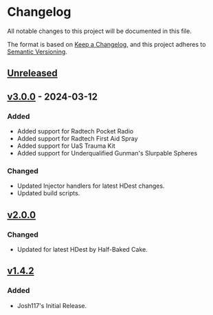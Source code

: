 # Changelog

All notable changes to this project will be documented in this file.

The format is based on [Keep a Changelog](https://keepachangelog.com/en/1.1.0/),
and this project adheres to [Semantic Versioning](https://semver.org/spec/v2.0.0.html).

## [Unreleased]

## [v3.0.0] - 2024-03-12

### Added

-   Added support for Radtech Pocket Radio
-   Added support for Radtech First Aid Spray
-   Added support for UaS Trauma Kit
-   Added support for Underqualified Gunman's Slurpable Spheres

### Changed

-   Updated Injector handlers for latest HDest changes.
-   Updated build scripts.

## [v2.0.0]

### Changed

-   Updated for latest HDest by Half-Baked Cake.

## [v1.4.2]

### Added

-   Josh117's Initial Release.

[Unreleased]: https://github.com/HDest-Community/HDestBubbles/compare/v3.0.0...HEAD

[v3.0.0]: https://github.com/HDest-Community/HDestBubbles/compare/v2.0.0...v3.0.0

[v2.0.0]: https://github.com/HDest-Community/HDestBubbles/compare/1.4.2..2.0.0

[v1.4.2]: https://github.com/HDest-Community/HDestBubbles/releases/tag/1.4.2

